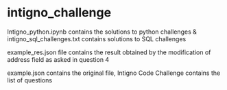 # intigno_challenge
Intigno_python.ipynb contains the solutions to python challenges & intigno_sql_challenges.txt contains solutions to SQL challenges 

example_res.json file contains the result obtained by the modification of address field as asked in question 4

example.json contains the original file, Intigno Code Challenge contains the list of questions 

